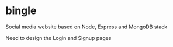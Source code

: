 # bingle
Social media website based on Node, Express and MongoDB stack

Need to design the Login and Signup pages 

